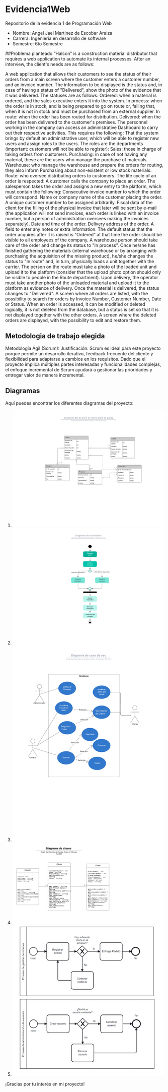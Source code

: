 # Evidencia1Web
Repositorio de la evidencia 1 de Programación Web

- Nombre: Angel Jael Martinez de Escobar Araiza
- Carrera: Ingenieria en desarrollo de software
- Semestre: 6to Semestre

##Problema planteado
“Halcon” is a construction material distributor that requires a web application to automate its internal processes. After an interview, the client's needs are as follows:

A web application that allows their customers to see the status of their orders from a main screen where the customer enters a customer number, and an invoice number. The information to be displayed is the status and, in case of having a status of "Delivered", show the photo of the evidence that it was delivered. The statuses are as follows:
Ordered: when a material is ordered, and the sales executive enters it into the system.
In process: when the order is in stock, and is being prepared to go on route or, failing that, when it is not in stock and must be purchased from an external supplier.
In route: when the order has been routed for distribution.
Delivered: when the order has been delivered to the customer's premises.
The personnel working in the company can access an administrative Dashboard to carry out their respective activities. This requires the following:
That the system brings by default an administrative user, which will be able to register new users and assign roles to the users.
The roles are the departments (important: customers will not be able to register):
Sales: those in charge of taking orders from customers.
Purchasing: in case of not having any material, these are the users who manage the purchase of materials.
Warehouse: who manage the warehouse and prepare the orders for routing, they also inform Purchasing about non-existent or low stock materials.
Route: who oversee distributing orders to customers.
The life cycle of an order is respected:
A customer calls the company to place an order.
The salesperson takes the order and assigns a new entry to the platform, which must contain the following: 
Consecutive invoice number to which the order will correspond.
Name or company name of the customer placing the order.
A unique customer number to be assigned arbitrarily.
Fiscal data of the client for the filling of the physical invoice that later will be sent by e-mail (the application will not send invoices, each order is linked with an invoice number, but a person of administration oversees making the invoices separately).
Date and time of the order.
Delivery address of the order.
A field to enter any notes or extra information.
The default status that the order acquires after it is raised is “Ordered” at that time the order should be visible to all employees of the company.
A warehouse person should take care of the order and change its status to "In process". Once he/she has finished gathering the materials (internal warehouse or by arranging with purchasing the acquisition of the missing product), he/she changes the status to "In route" and, in turn, physically loads a unit together with the carrier.
The person on the route must take a photo of the loaded unit and upload it to the platform (consider that the upload photo option should only be visible to people in the Route department).
Upon delivery, the operator must take another photo of the unloaded material and upload it to the platform as evidence of delivery.
Once the material is delivered, the status changes to "Delivered".
A screen where all orders are listed, with the possibility to search for orders by Invoice Number, Customer Number, Date or Status.
When an order is accessed, it can be modified or deleted logically, it is not deleted from the database, but a status is set so that it is not displayed together with the other orders.
A screen where the deleted orders are displayed, with the possibility to edit and restore them.

## Metodologia de trabajo elegida
Metodología Ágil (Scrum):
Justificación: Scrum es ideal para este proyecto porque permite un desarrollo iterativo, feedback frecuente del cliente y flexibilidad para adaptarse a cambios en los requisitos. Dado que el proyecto implica múltiples partes interesadas y funcionalidades complejas, el enfoque incremental de Scrum ayudará a gestionar las prioridades y entregar valor de manera incremental.

## Diagramas

Aquí puedes encontrar los diferentes diagramas del proyecto:

1. ![Diagrama de ER base de datos](https://github.com/JaelMartinez/Evidencia1Web/blob/main/Diagrama%20ER%20de%20base%20de%20datos%20(pata%20de%20gallo).png?raw=true)
2. ![Diagrama de actividades](https://github.com/JaelMartinez/Evidencia1Web/blob/main/Diagrama%20de%20actividades%20(1).png?raw=true)
3. ![Diagrama de caso de uso](https://github.com/JaelMartinez/Evidencia1Web/blob/main/Diagrama%20de%20caso%20de%20uso%20(3).png?raw=true)
4. ![Diagrama de clases](https://github.com/JaelMartinez/Evidencia1Web/blob/main/Diagrama%20en%20blanco%20(2).png?raw=true)
5. ![Diagrama BPMN](https://github.com/JaelMartinez/Evidencia1Web/blob/main/image.png?raw=true)

¡Gracias por tu interés en mi proyecto!
